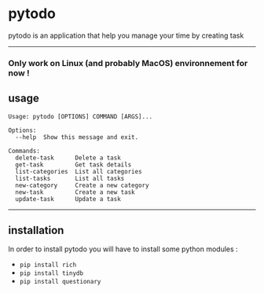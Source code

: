 # pytodo

pytodo is an application that help you manage your time by creating task


---
### Only work on Linux (and probably MacOS) environnement for now ! 

## usage

```
Usage: pytodo [OPTIONS] COMMAND [ARGS]...

Options:
  --help  Show this message and exit.

Commands:
  delete-task      Delete a task
  get-task         Get task details
  list-categories  List all categories
  list-tasks       List all tasks
  new-category     Create a new category
  new-task         Create a new task
  update-task      Update a task
```

---
## installation

In order to install pytodo you will have to install some python modules : 

- `pip install rich`
- `pip install tinydb`
- `pip install questionary`
